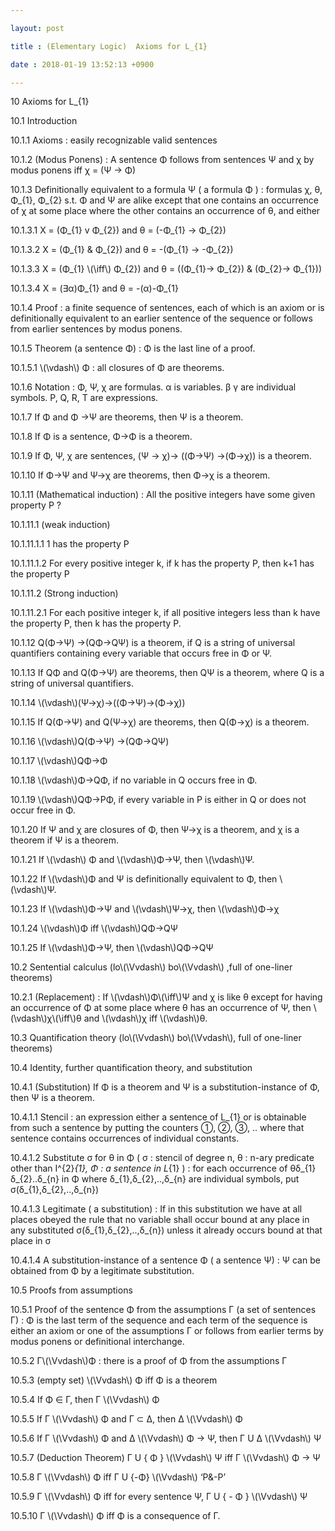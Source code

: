 ```yaml
---

layout: post

title : (Elementary Logic)  Axioms for L_{1}

date : 2018-01-19 13:52:13 +0900

---
```


10	Axioms for L_{1}

10.1	Introduction

10.1.1	Axioms : easily recognizable valid sentences

10.1.2	 (Modus Ponens) : A sentence Φ follows from sentences Ψ and χ by modus ponens iff χ = (Ψ -> Φ)

10.1.3	Definitionally equivalent to a formula Ψ ( a formula Φ ) : formulas χ, θ, Φ_{1}, Φ_{2} s.t. Φ and Ψ are alike except that one contains an occurrence of χ at some place where the other contains an occurrence of θ, and either

10.1.3.1	 Χ = (Φ_{1} v Φ_{2}) and θ = (-Φ_{1} -> Φ_{2}) 

10.1.3.2	 Χ = (Φ_{1} & Φ_{2}) and θ = -(Φ_{1} -> -Φ_{2})

10.1.3.3	 Χ = (Φ_{1} \\(\iff\\) Φ_{2}) and θ = ((Φ_{1}-> Φ_{2}) & (Φ_{2}-> Φ_{1}))

10.1.3.4	 Χ = (∃α)Φ_{1} and θ = -(α)-Φ_{1}

10.1.4	 Proof : a finite sequence of sentences, each of which is an axiom or is definitionally equivalent to an earlier sentence of the sequence or follows from earlier sentences by modus ponens.

10.1.5	 Theorem (a sentence Φ) : Φ is the last line of a proof.

10.1.5.1	\\(\vdash\\) Φ : all closures of Φ are theorems.

10.1.6	 Notation : Φ, Ψ, χ are formulas. α is variables. β γ are individual symbols. P, Q, R, T are expressions.

10.1.7	If Φ and Φ ->Ψ are theorems, then Ψ is a theorem.

10.1.8	If Φ is a sentence, Φ->Φ is a theorem.

10.1.9	If Φ, Ψ, χ are sentences, (Ψ -> χ)-> ((Φ->Ψ) ->(Φ->χ)) is a theorem.

10.1.10	If Φ->Ψ and Ψ->χ are theorems, then Φ->χ is a theorem.

10.1.11	(Mathematical induction) : All the positive integers have some given property P ? 

10.1.11.1	(weak induction) 

10.1.11.1.1	1 has the property P

10.1.11.1.2	For every positive integer k, if k has the property P, then k+1 has the property P

10.1.11.2	(Strong induction)

10.1.11.2.1	For each positive integer k, if all positive integers less than k have the property P, then k has the property P.

10.1.12	Q(Φ->Ψ) ->(QΦ->QΨ) is a theorem, if Q is a string of universal quantifiers containing every variable that occurs free in Φ or Ψ.

10.1.13	If QΦ and Q(Φ->Ψ) are theorems, then QΨ is a theorem, where Q is a string of universal quantifiers.

10.1.14	\\(\vdash\\)(Ψ->χ)->((Φ->Ψ)->(Φ->χ))

10.1.15	If Q(Φ->Ψ) and Q(Ψ->χ) are theorems, then Q(Φ->χ) is a theorem.

10.1.16	\\(\vdash\\)Q(Φ->Ψ) ->(QΦ->QΨ)

10.1.17	\\(\vdash\\)QΦ->Φ

10.1.18	\\(\vdash\\)Φ->QΦ, if no variable in Q occurs free in Φ.

10.1.19	\\(\vdash\\)QΦ->PΦ, if every variable in P is either in Q or does not occur free in Φ.

10.1.20	If Ψ and χ are closures of Φ, then Ψ->χ is a theorem, and χ is a theorem if Ψ is a theorem.

10.1.21	If \\(\vdash\\) Φ and \\(\vdash\\)Φ->Ψ, then \\(\vdash\\)Ψ.

10.1.22	If \\(\vdash\\)Φ and Ψ is definitionally equivalent to Φ, then \\(\vdash\\)Ψ.

10.1.23	If \\(\vdash\\)Φ->Ψ and \\(\vdash\\)Ψ->χ, then \\(\vdash\\)Φ->χ

10.1.24	\\(\vdash\\)Φ iff \\(\vdash\\)QΦ->QΨ

10.1.25	If \\(\vdash\\)Φ->Ψ, then \\(\vdash\\)QΦ->QΨ

10.2	Sentential calculus (lo\\(\Vvdash\\) bo\\(\Vvdash\\) ,full of one-liner theorems)

10.2.1	(Replacement) : If \\(\vdash\\)Φ\\(\iff\\)Ψ and χ is like θ except for having an occurrence of Φ at some place where θ has an occurrence of Ψ, then \\(\vdash\\)χ\\(\iff\\)θ and \\(\vdash\\)χ iff \\(\vdash\\)θ.

10.3	Quantification theory (lo\\(\Vvdash\\) bo\\(\Vvdash\\), full of one-liner theorems)

10.4	Identity, further quantification theory, and substitution

10.4.1	(Substitution) If Φ is a theorem and Ψ is a substitution-instance of Φ, then Ψ is a theorem.

10.4.1.1	Stencil : an expression either a sentence of L_{1} or is obtainable from such a sentence by putting the counters ①, ②, ③, .. where that sentence contains occurrences of individual constants.

10.4.1.2	Substitute σ for θ in Φ ( σ : stencil of degree n, θ : n-ary predicate other than I^{2}_{1}, Φ : a sentence in L_{1} ) : for each occurrence of θδ_{1}δ_{2}..δ_{n} in Φ where δ_{1},δ_{2},..,δ_{n} are individual symbols, put σ(δ_{1},δ_{2},..,δ_{n})

10.4.1.3	Legitimate ( a substitution) : If in this substitution we have at all places obeyed the rule that no variable shall occur bound at any place in any substituted σ(δ_{1},δ_{2},..,δ_{n}) unless it already occurs bound at that place in σ

10.4.1.4	A substitution-instance of a sentence Φ ( a sentence Ψ) : Ψ can be obtained from Φ by a legitimate substitution.

10.5	Proofs from assumptions

10.5.1	Proof of the sentence Φ from the assumptions Γ (a set of sentences Γ) : Φ is the last term of the sequence and each term of the sequence is either an axiom or one of the assumptions Γ or follows from earlier terms by modus ponens or definitional interchange.

10.5.2	 Γ\\(\Vvdash\\)Φ : there is a proof of Φ from the assumptions Γ

10.5.3	(empty set) \\(\Vvdash\\) Φ iff Φ is a theorem

10.5.4	If Φ ∈ Γ, then Γ \\(\Vvdash\\) Φ

10.5.5	If Γ \\(\Vvdash\\) Φ and Γ ⊂ Δ, then Δ \\(\Vvdash\\) Φ

10.5.6	If Γ \\(\Vvdash\\) Φ and Δ \\(\Vvdash\\) Φ -> Ψ, then Γ U Δ \\(\Vvdash\\) Ψ

10.5.7	(Deduction Theorem) Γ U { Φ } \\(\Vvdash\\) Ψ iff Γ \\(\Vvdash\\) Φ -> Ψ

10.5.8	Γ \\(\Vvdash\\) Φ iff Γ U {-Φ} \\(\Vvdash\\) ‘P&-P’

10.5.9	Γ \\(\Vvdash\\) Φ iff for every sentence Ψ, Γ U { - Φ } \\(\Vvdash\\) Ψ

10.5.10	Γ \\(\Vvdash\\) Φ iff Φ is a consequence of Γ.

